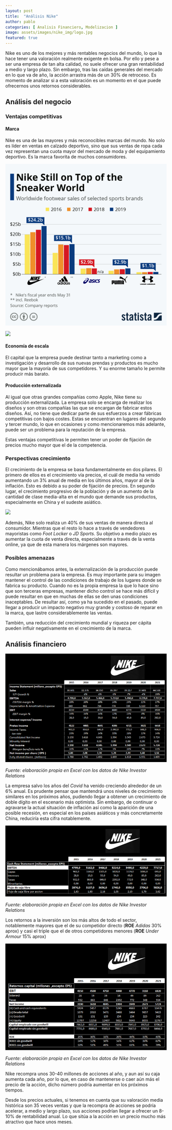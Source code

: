 ```yaml
---
layout: post
title:  "Análisis Nike"
author: pablo
categories: [ Analisis Financiero, Modelizacion ]
image: assets/images/nike_img/logo.jpg
featured: true
---
```


Nike es uno de los mejores y más rentables negocios del mundo, lo que la hace tener una valoración realmente exigente en bolsa. Por ello y pese a ser una empresa de tan alta calidad, no suele ofrecer una gran rentabilidad a medio y largo plazo. Sin embargo, tras las caídas generales del mercado en lo que va de año, la acción arrastra más de un 30% de retroceso. Es momento de analizar si a esta valoración es un momento en el que  puede ofrecernos unos retornos considerables.

## Análisis del negocio

### Ventajas competitivas

#### Marca

Nike es una de las mayores y más reconocibles marcas del mundo. No solo es líder en ventas en calzado deportivo,  sino que sus ventas de ropa cada vez representan una cuota mayor del mercado de moda y del equipamiento deportivo.  Es la marca favorita de muchos consumidores.

![](/assets/images/nike_img/salescap.jpg)

![](/assets/images/nike_img/favorite.jpg)

#### Economía de escala

El capital que la empresa puede destinar tanto a marketing como a investigación y desarrollo de sus nuevas prendas y productos es mucho mayor que la mayoría de sus competidores. Y su enorme tamaño le permite  producir más barato.

#### Producción externalizada

Al igual que otras grandes compañías como Apple, Nike tiene su producción externalizada. La empresa solo se encarga de realizar los diseños y son otras compañías las que se encargan de fabricar estos diseños. Así, no tiene que dedicar parte de sus esfuerzos a  crear fábricas competitivas con bajos costes. Estas se encuentran en lugares del segundo y tercer mundo, lo que en ocasiones y como mencionaremos más adelante, puede ser un problema para la reputación de la empresa.

Estas ventajas competitivas le permiten tener un poder de fijación de precios mucho mayor que el de la competencia.

### Perspectivas crecimiento

El crecimiento de la empresa se basa fundamentalmente en dos pilares. El primero de ellos es el crecimiento vía precios, el cuál de media ha venido aumentando un 3% anual de media en los últimos años, mayor al de la inflación. Esto es debido a su poder de fijación de precios. En segundo lugar, el crecimiento progresivo de la población y de un aumento de la cantidad de clase media-alta en el mundo que demande sus productos, especialmente en China y el sudeste asiático.

![](/assets/images/nike_img/mclass.jpg)

Además, Nike solo realiza un 40% de sus ventas de manera directa al consumidor. Mientras que el resto lo hace a través de vendedores mayoristas como *Foot Locker* o *JD Sports*. Su objetivo a medio plazo es aumentar la cuota de venta directa, especialmente a través de la venta online, ya que de esta manera los márgenes son mayores.

### Posibles amenazas

Como mencionábamos antes, la externalización de la producción puede resultar un problema para la empresa. Es muy importante para su imagen mantener el control de las condiciones de trabajo de los lugares donde se fabrica su producto. Cuando no es la propia empresa  la que lo hace sino que son terceras empresas, mantener dicho control se hace más difícil y puede resultar en que en muchas de ellas se den unas condiciones inaceptables. De resultar así, como ya ha sucedido en el pasado, puede llegar a producir un impacto negativo muy grande y costoso de reparar en la marca, que lastre considerablemente las ventas. 

También, una reducción del crecimiento mundial y riqueza per cápita pueden influir negativamente en el crecimiento de la marca. 

## Análisis financiero

![](/assets/images/nike_img/incomestaten.png)

*Fuente: elaboración propia en Excel con los datos de Nike Investor Relations*

La empresa salvo los años del *Covid* ha venido creciendo alrededor de un 6% anual. Es prudente pensar que mantendrá  unos niveles de crecimiento similares en los próximos años, pudiendo llegar a obtener un crecimiento de doble dígito en el escenario más optimista. Sin embargo, de continuar o agravarse la actual situación de inflación así como la aparición de una posible recesión, en especial en los países asiáticos y más concretamente China, reduciría esta cifra notablemente.

![](/assets/images/nike_img/cashflown.png)

*Fuente: elaboración propia en Excel con los datos de Nike Investor Relations*

Los retornos a la inversión son los más altos de todo el sector, notablemente mayores que el de su competidor directo (**ROE** *Adidas* 30% aprox) y casi el triple que el de otros competidores menores (**ROE** *Under Armour* 15% aprox)

![](/assets/images/nike_img/returnsn.png)

*Fuente: elaboración propia en Excel con los datos de Nike Investor Relations*

Nike recompra unos 30-40 millones de acciones al año, y aun así su caja aumenta cada año, por lo que, en caso de mantenerse o caer aún más el precio de la acción, dicho número podría aumentar en los próximos tiempos.

Desde los precios actuales, si tenemos en cuenta que su valoración media histórica son 35 veces ventas y que la recompra de acciones se podría acelerar, a medio y largo plazo, sus acciones podrían llegar a ofrecer un 8-10% de rentabilidad anual. Lo que sitúa a la acción en un precio mucho más atractivo que hace unos meses.
